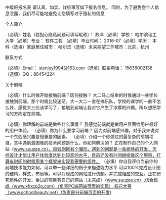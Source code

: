 中级班报名表
请认真、如实、详细填写如下报名信息。 同时，为了避免您个人信息泄露，我们尽可能地避免让您填写过于隐私的信息

个人简介

（必填）姓名（若担心隐私问题可填写昵称）： 苏泽（必填）学校： 哈尔滨理工大学（必填）专业： 软件工程 （必填）毕业时间： 2016-07（必填）学历： 本科（选填）家庭居住城市： 哈尔滨（选填）未来期望工作城市：北京，杭州

联系方式

（必填）Email： stenley1994@163.com（选填）联系电话： 15636002138（选填）QQ：86454224

关于前端

（必填）什么时候开始接触前端？因何接触？
      大二马上结束的时候通过一些学长接触到前端，那个时候比较迷茫，大一大二一直在搞乐队，学校的课学的一直不怎么好，感觉大三应该学习了，接触到前端让我对它产生了浓厚的兴趣。所以想把学习的方向定在前端。

（必填）你理解的前端是做些什么事情？
    我感觉前端就是做用户界面给用户最好的用户体验。
（必填）你为什么要学习前端？
    因为对前端感兴趣，对于我来说对一个东西感兴趣是很重要的因素。
（必填）介绍一个你做过的最复杂的前端项目，其中遇到最困难的技术问题是什么，你如何解决的？
    正在制作自己的个人网站（www.suuzee.cn），目钱刚刚有个雏形，遇到的问题是一些组件的开发，怎样设计才能让用户体验度达到比较高的水平，目前还没有时间继续做这个项目，打算有时间的时候用某个框架来实现我需要的组件。
（必填）你自我评价当前你的前端技术能力如何，可以举一些详细的例子来描述能力水平
    可以100%完成设计图的结构，样式，布局等。可以对现成的网站进行仿制。并完成相应的交互。正在研究组件的开发。坐过的项目有自己的网站（未完成）（www.suuzee.cn）,信合信成（www.xhxcp2p.com）（负责PC端网站页面的实现）,校花大赛（www.schoolbeauty.net）(负责部分前端页面的开发)
